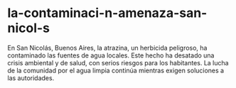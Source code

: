 # la-contaminaci-n-amenaza-san-nicol-s
En San Nicolás, Buenos Aires, la atrazina, un herbicida peligroso, ha contaminado las fuentes de agua locales. Este hecho ha desatado una crisis ambiental y de salud, con serios riesgos para los habitantes. La lucha de la comunidad por el agua limpia continúa mientras exigen soluciones a las autoridades.
